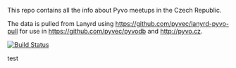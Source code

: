 This repo contains all the info about Pyvo meetups in the Czech Republic.

The data is pulled from Lanyrd using https://github.com/pyvec/lanyrd-pyvo-pull
for use in https://github.com/pyvec/pyvodb and http://pyvo.cz.

[![Build Status](https://travis-ci.org/pyvec/pyvo-data.svg?branch=master)](https://travis-ci.org/pyvec/pyvo-data)

test
